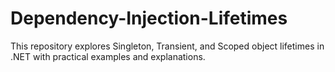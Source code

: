 # Dependency-Injection-Lifetimes
This repository explores Singleton, Transient, and Scoped object lifetimes in .NET with practical examples and explanations.
